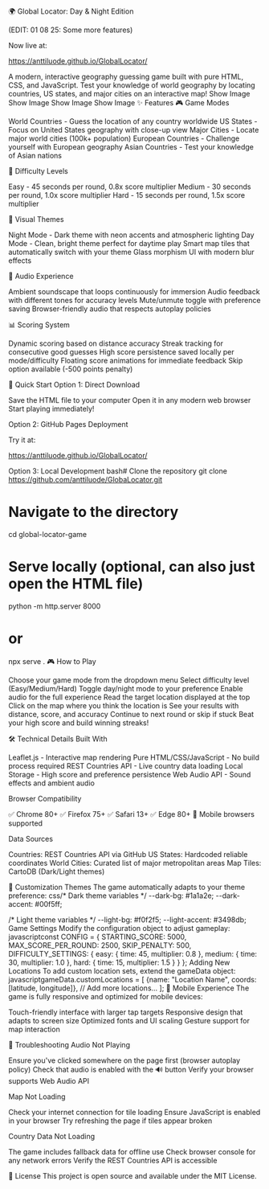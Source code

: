🌍 Global Locator: Day & Night Edition

(EDIT: 01 08 25: Some more features) 

Now live at: 

https://anttiluode.github.io/GlobalLocator/

A modern, interactive geography guessing game built with pure HTML, CSS, and JavaScript. Test your knowledge of world geography by locating countries, US states, and major cities on an interactive map!
Show Image Show Image Show Image Show Image
✨ Features
🎮 Game Modes

World Countries - Guess the location of any country worldwide
US States - Focus on United States geography with close-up view
Major Cities - Locate major world cities (100k+ population)
European Countries - Challenge yourself with European geography
Asian Countries - Test your knowledge of Asian nations

🎯 Difficulty Levels

Easy - 45 seconds per round, 0.8x score multiplier
Medium - 30 seconds per round, 1.0x score multiplier
Hard - 15 seconds per round, 1.5x score multiplier

🌅 Visual Themes

Night Mode - Dark theme with neon accents and atmospheric lighting
Day Mode - Clean, bright theme perfect for daytime play
Smart map tiles that automatically switch with your theme
Glass morphism UI with modern blur effects

🎵 Audio Experience

Ambient soundscape that loops continuously for immersion
Audio feedback with different tones for accuracy levels
Mute/unmute toggle with preference saving
Browser-friendly audio that respects autoplay policies

📊 Scoring System

Dynamic scoring based on distance accuracy
Streak tracking for consecutive good guesses
High score persistence saved locally per mode/difficulty
Floating score animations for immediate feedback
Skip option available (-500 points penalty)

🚀 Quick Start
Option 1: Direct Download

Save the HTML file to your computer
Open it in any modern web browser
Start playing immediately!

Option 2: GitHub Pages Deployment

Try it at: 

https://anttiluode.github.io/GlobalLocator/

Option 3: Local Development
bash# Clone the repository
git clone https://github.com/anttiluode/GlobaLocator.git

# Navigate to the directory
cd global-locator-game

# Serve locally (optional, can also just open the HTML file)
python -m http.server 8000
# or
npx serve .
🎮 How to Play

Choose your game mode from the dropdown menu
Select difficulty level (Easy/Medium/Hard)
Toggle day/night mode to your preference
Enable audio for the full experience
Read the target location displayed at the top
Click on the map where you think the location is
See your results with distance, score, and accuracy
Continue to next round or skip if stuck
Beat your high score and build winning streaks!

🛠️ Technical Details
Built With

Leaflet.js - Interactive map rendering
Pure HTML/CSS/JavaScript - No build process required
REST Countries API - Live country data loading
Local Storage - High score and preference persistence
Web Audio API - Sound effects and ambient audio

Browser Compatibility

✅ Chrome 80+
✅ Firefox 75+
✅ Safari 13+
✅ Edge 80+
📱 Mobile browsers supported

Data Sources

Countries: REST Countries API via GitHub
US States: Hardcoded reliable coordinates
World Cities: Curated list of major metropolitan areas
Map Tiles: CartoDB (Dark/Light themes)

🎨 Customization
Themes
The game automatically adapts to your theme preference:
css/* Dark theme variables */
--dark-bg: #1a1a2e;
--dark-accent: #00f5ff;

/* Light theme variables */
--light-bg: #f0f2f5;
--light-accent: #3498db;
Game Settings
Modify the configuration object to adjust gameplay:
javascriptconst CONFIG = {
    STARTING_SCORE: 5000,
    MAX_SCORE_PER_ROUND: 2500,
    SKIP_PENALTY: 500,
    DIFFICULTY_SETTINGS: {
        easy: { time: 45, multiplier: 0.8 },
        medium: { time: 30, multiplier: 1.0 },
        hard: { time: 15, multiplier: 1.5 }
    }
};
Adding New Locations
To add custom location sets, extend the gameData object:
javascriptgameData.customLocations = [
    {name: "Location Name", coords: [latitude, longitude]},
    // Add more locations...
];
📱 Mobile Experience
The game is fully responsive and optimized for mobile devices:

Touch-friendly interface with larger tap targets
Responsive design that adapts to screen size
Optimized fonts and UI scaling
Gesture support for map interaction

🔧 Troubleshooting
Audio Not Playing

Ensure you've clicked somewhere on the page first (browser autoplay policy)
Check that audio is enabled with the 🔊 button
Verify your browser supports Web Audio API

Map Not Loading

Check your internet connection for tile loading
Ensure JavaScript is enabled in your browser
Try refreshing the page if tiles appear broken

Country Data Not Loading

The game includes fallback data for offline use
Check browser console for any network errors
Verify the REST Countries API is accessible

📄 License
This project is open source and available under the MIT License.
